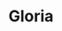 ---
title: Gloria
date: 
draft: false

# descripcion
description : Aro pasante de plata con marquesitas. 

materials: Plata 925

color: Plateado

dimensions: 1,4 cm

code: 01-02-0284

type: "Aros"

categories: []

price: $3.390,00

# Images
# first image will be shown in the product page
images:
  # - image: "images/path_to_image"
  # La ubicacion de las imagenes es imagenes/Aros/Aros.Marquesita/01-02-0284-gloria
  - image: "./images/aros/marquesita/01-02-0284-ovalos-grandes_a.jpeg"
  - image: "./images/aros/marquesita/01-02-0284-ovalos-grandes_b.jpeg"
---